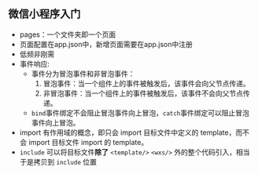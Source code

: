 ## 微信小程序入门

- pages：一个文件夹即一个页面
- 页面配置在app.json中，新增页面需要在app.json中注册
- 低频非刚需
- 事件响应:
  - 事件分为冒泡事件和非冒泡事件：
    1. 冒泡事件：当一个组件上的事件被触发后，该事件会向父节点传递。
    2. 非冒泡事件：当一个组件上的事件被触发后，该事件不会向父节点传递。
  - `bind`事件绑定不会阻止冒泡事件向上冒泡，`catch`事件绑定可以阻止冒泡事件向上冒泡。
- import 有作用域的概念，即只会 import 目标文件中定义的 template，而不会 import 目标文件 import 的 template。
- `include` 可以将目标文件**除了** `<template/>` `<wxs/>` 外的整个代码引入，相当于是拷贝到 `include` 位置